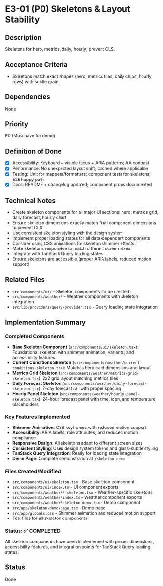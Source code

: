 # E3-01 (P0) Skeletons & Layout Stability

## Description
Skeletons for hero, metrics, daily, hourly; prevent CLS.

## Acceptance Criteria

* Skeletons match exact shapes (hero, metrics tiles, daily chips, hourly rows) with subtle grain.

## Dependencies
None

## Priority
P0 (Must have for demo)

## Definition of Done
- [x] Accessibility: Keyboard + visible focus + ARIA patterns; AA contrast
- [x] Performance: No unexpected layout shift; cached where applicable
- [x] Testing: Unit for mappers/formatters; component tests for skeletons; E2E happy path
- [x] Docs: README + changelog updated; component props documented

## Technical Notes
- Create skeleton components for all major UI sections: hero, metrics grid, daily forecast, hourly chart
- Ensure skeleton dimensions exactly match final component dimensions to prevent CLS
- Use consistent skeleton styling with the design system
- Implement proper loading states for all data-dependent components
- Consider using CSS animations for skeleton shimmer effects
- Make skeletons responsive to match different screen sizes
- Integrate with TanStack Query loading states
- Ensure skeletons are accessible (proper ARIA labels, reduced motion support)

## Related Files
- `src/components/ui/` - Skeleton components (to be created)
- `src/components/weather/` - Weather components with skeleton integration
- `src/lib/providers/query-provider.tsx` - Query loading state integration

## Implementation Summary

### Completed Components
- **Base Skeleton Component** (`src/components/ui/skeleton.tsx`): Foundational skeleton with shimmer animation, variants, and accessibility features
- **Current Conditions Skeleton** (`src/components/weather/current-conditions-skeleton.tsx`): Matches hero card dimensions and layout
- **Metrics Grid Skeleton** (`src/components/weather/metrics-grid-skeleton.tsx`): 2x2 grid layout matching metrics tiles
- **Daily Forecast Skeleton** (`src/components/weather/daily-forecast-skeleton.tsx`): 7-day forecast rail with proper spacing
- **Hourly Panel Skeleton** (`src/components/weather/hourly-panel-skeleton.tsx`): 24-hour forecast panel with time, icon, and temperature placeholders

### Key Features Implemented
- **Shimmer Animation**: CSS keyframes with reduced motion support
- **Accessibility**: ARIA labels, role attributes, and reduced motion compliance
- **Responsive Design**: All skeletons adapt to different screen sizes
- **Consistent Styling**: Uses design system tokens and glass-subtle styling
- **TanStack Query Integration**: Ready for loading state integration
- **Demo Page**: Complete demonstration at `/skeleton-demo`

### Files Created/Modified
- `src/components/ui/skeleton.tsx` - Base skeleton component
- `src/components/ui/index.ts` - UI component exports
- `src/components/weather/*-skeleton.tsx` - Weather-specific skeletons
- `src/components/weather/index.ts` - Weather component exports
- `src/components/weather/skeleton-demo.tsx` - Demo component
- `src/app/skeleton-demo/page.tsx` - Demo page
- `src/app/globals.css` - Shimmer animation and reduced motion support
- Test files for all skeleton components

### Status: ✅ COMPLETED
All skeleton components have been implemented with proper dimensions, accessibility features, and integration points for TanStack Query loading states.

## Status
Done